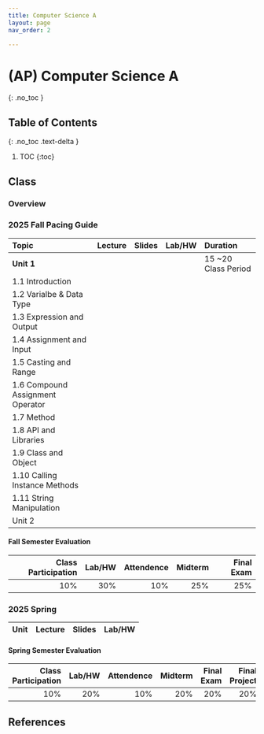 ```yaml
---
title: Computer Science A
layout: page
nav_order: 2

---
```


# (AP) Computer Science A
{: .no_toc }

## Table of Contents
{: .no_toc .text-delta }

1. TOC
{:toc}


## Class 
### Overview
### 2025 Fall Pacing Guide

| Topic                            | Lecture             |Slides|Lab/HW|Duration|
|:---------------------------------|:--------------------|:------|:---|:---|
| **Unit 1**                       |||| 15 ~20 Class Period |
| 1.1 Introduction                 |||||
| 1.2 Varialbe & Data Type         |||||
| 1.3 Expression and Output        |||||
| 1.4 Assignment and Input         |||||
| 1.5 Casting and Range            |||||
| 1.6 Compound Assignment Operator |||||
| 1.7 Method                       |||||
| 1.8 API and Libraries            |||||
| 1.9 Class and Object             |||||
| 1.10 Calling Instance Methods    |||||
| 1.11 String Manipulation         |||||
| Unit 2                           |


#### Fall Semester Evaluation
| Class Participation | Lab/HW|Attendence |Midterm |Final Exam |
|---:|-----:|------:|---:|---:| 
|10% | 30%|10%|25%|25%|

### 2025 Spring

| Unit  | Lecture          |Slides|Lab/HW|
|:------|:------------------|:------|:---|

#### Spring Semester Evaluation

| Class Participation | Lab/HW|Attendence |Midterm |Final Exam | Final Project |
|--:|-----:|------:|---:|---:|--:|
| 10%| 20%|10%|20%|20%|20%|


## References





